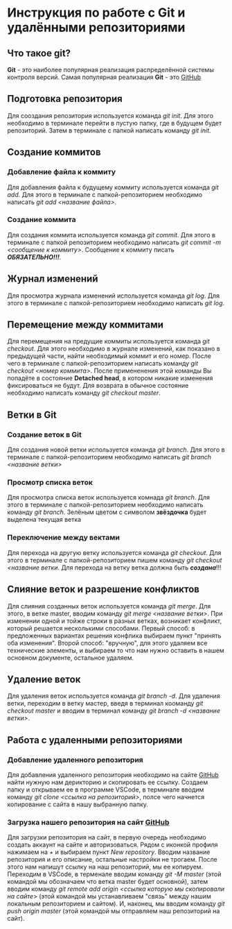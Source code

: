 # Инструкция по работе с Git и удалёнными репозиториями

## Что такое git?
**Git** - это наиболее популярная реализация распределённой системы контроля версий. Самая популярная реализация **Git** - это [GitHub](https://github.com/)

## Подготовка репозитория
Для сооздания репозитория используется команда *git init*. Для этого необходимо в терминале перейти в пустую папку, где в будущем будет репозиторий. Затем в терминале с папкой написать команду *git init*.

## Создание коммитов

### Добавление файла к коммиту
Для добавления файла к будущему коммиту используется команда *git add*. Для этого в терминале с папкой-репозиторием необходимо написать *git add <название файла>*.

### Создание коммита
Для создания коммита используется команда *git commit*. Для этого в терминале с папкой репозиторием необходимо написать *git commit -m <сообщение к коммиту>*. Сообщение к коммиту писать ***ОБЯЗАТЕЛЬНО!!!***.

## Журнал изменений
Для просмотра журнала изменений используется команда *git log*. Для этого в терминале с папкой-репозиторием необходимо написать *git log*.

## Перемещение между коммитами
Для перемещения на предущие коммиты используется команда *git checkout*. Для этого необходимо в журнале изменений, как показано в предыдущей части, найти необходимый коммит и его номер. После чего в терминале с папкой-репозиторием написать команду *git checkout <номер коммита>*. После примененения этой команды Вы попадёте в состояние **Detached head**, в котором никакие изменения фиксироваться не будут. Для возврата в обычное состояние необходимо написать команду *git checkout master*.

## Ветки в Git
### Создание веток в Git
Для создания новой ветки используется команда *git branch*. Для этого в терминале с папкой-репозиторием необходимо написать *git branch <название ветки>*
### Просмотр списка веток
Для просмотра списка веток используется комнада *git branch*. Для этого в терминале с папкой-репозиторием необходимо написать команду *git branch*. Зелёным цветом с символом **звёздочка** будет выделена текущая ветка

### Переключение между вектами
Для перехода на другую ветку используется команда *git checkout*. Для этого в терминале с папкой-репозиторием пишем команду *git checkout <название ветки*. Для перехода на ветку ветка должна быть ***создана***!!!

## Слияние веток и разрешение конфликтов
Для слияния созданных веток используется команда *git merge*. Для этого, в ветке master, вводим команду *git merge <название ветки>*. При изменении одной и тойже строки в разных ветках, возникает конфликт, который решается несколькими способами. Первый способ: в предложенных вариантах решения конфлика выбираем пункт "принять оба изменения". Второй способ: "вручную", для этого удаляем все технические элементы, и выбираем то что нам нужно оставить в нашем основном документе, остальное удаляем.

## Удаление веток
Для удаления веток используется команда *git branch -d*. Для удаления ветки, переходим в ветку мастер, введя в терминал кооманду *git checkout master* и вводим в терминал команду *git branch -d <название ветки>*.

## Работа с удаленными репозиториями 
### Добавление удаленного репозитория 
Для добавления удаленного репозитория необходимо на сайте [GitHub](https://github.com/) найти нужную нам дерикторию и скопировать ее ссылку. Создаем папку и открываем ее в программе VSCode, в терминале вводим команду *git clone <ссылка на репозиторий>*, полсе чего начнется копирование с сайта в нашу выбранную папку. 

### Загрузка нашего репозитория на сайт [GitHub](https://github.com/)
Для загрузки репозитория на сайт, в первую очередь необходимо создать аккаунт на сайте и авторизоваться. Рядом с иконкой профиля нажимаем на *+* и выбираем пункт *New repository*. Вводим название репозитория и его описание, остальные настройки не трогаем. После этого нам напишут ссылку на наш репозиторий, мы ее копируем. Переходим в VSCode, в терменале вводим команду *git -M master* (этой командой мы обозначаем что ветка master будет основной), затем вводим команду *git remote add origin <ссылка которую мы скопировали на сайте>* (этой командой мы устанавливаем "связь" между нашим локальным репозиторием и сайтом). И, наконец, мы вводим команду *git push origin master* (этой командой мы отправляем наш репозиторий на сайт).